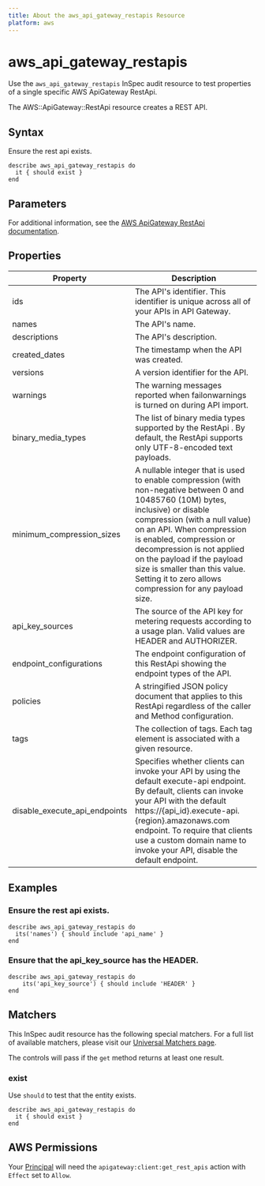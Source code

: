 ```yaml
---
title: About the aws_api_gateway_restapis Resource
platform: aws
---
```


# aws\_api\_gateway\_restapis

Use the `aws_api_gateway_restapis` InSpec audit resource to test properties of a single specific AWS ApiGateway RestApi.

The AWS::ApiGateway::RestApi resource creates a REST API.

## Syntax

Ensure the rest api exists.

    describe aws_api_gateway_restapis do
      it { should exist }
    end

## Parameters

For additional information, see the [AWS ApiGateway RestApi documentation](https://docs.aws.amazon.com/AWSCloudFormation/latest/UserGuide/aws-resource-apigateway-restapi.html).

## Properties

| Property | Description|
| --- | --- |
| ids | The API's identifier. This identifier is unique across all of your APIs in API Gateway. |
| names | The API's name. |
| descriptions | The API's description. |
| created_dates | The timestamp when the API was created. |
| versions | A version identifier for the API. |
| warnings | The warning messages reported when failonwarnings is turned on during API import. |
| binary_media_types | The list of binary media types supported by the RestApi . By default, the RestApi supports only UTF-8-encoded text payloads. |
| minimum_compression_sizes | A nullable integer that is used to enable compression (with non-negative between 0 and 10485760 (10M) bytes, inclusive) or disable compression (with a null value) on an API. When compression is enabled, compression or decompression is not applied on the payload if the payload size is smaller than this value. Setting it to zero allows compression for any payload size. |
| api_key_sources | The source of the API key for metering requests according to a usage plan. Valid values are HEADER and AUTHORIZER. |
| endpoint_configurations | The endpoint configuration of this RestApi showing the endpoint types of the API. |
| policies | A stringified JSON policy document that applies to this RestApi regardless of the caller and Method configuration. |
| tags | The collection of tags. Each tag element is associated with a given resource. |
| disable_execute_api_endpoints | Specifies whether clients can invoke your API by using the default execute-api endpoint. By default, clients can invoke your API with the default https://{api_id}.execute-api.{region}.amazonaws.com endpoint. To require that clients use a custom domain name to invoke your API, disable the default endpoint. |

## Examples

### Ensure the rest api exists.

    describe aws_api_gateway_restapis do
      its('names') { should include 'api_name' }
    end

### Ensure that the api_key_source has the HEADER.

    describe aws_api_gateway_restapis do
        its('api_key_source') { should include 'HEADER' }
    end

## Matchers

This InSpec audit resource has the following special matchers. For a full list of available matchers, please visit our [Universal Matchers page](https://www.inspec.io/docs/reference/matchers/).

The controls will pass if the `get` method returns at least one result.

### exist

Use `should` to test that the entity exists.

    describe aws_api_gateway_restapis do
      it { should exist }
    end

## AWS Permissions

Your [Principal](https://docs.aws.amazon.com/IAM/latest/UserGuide/intro-structure.html#intro-structure-principal) will need the `apigateway:client:get_rest_apis` action with `Effect` set to `Allow`.
